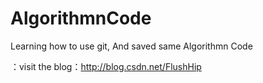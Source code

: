 # AlgorithmnCode
Learning how to use git, And saved same Algorithmn Code

：visit the blog：http://blog.csdn.net/FlushHip
